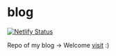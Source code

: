 # blog

[![Netlify Status](https://api.netlify.com/api/v1/badges/6b9705c8-5dcc-44a2-974e-3c9be92d4a8e/deploy-status)](https://app.netlify.com/sites/saltbo/deploys)

Repo of my blog → Welcome [visit](https://yanbo.me) :)
